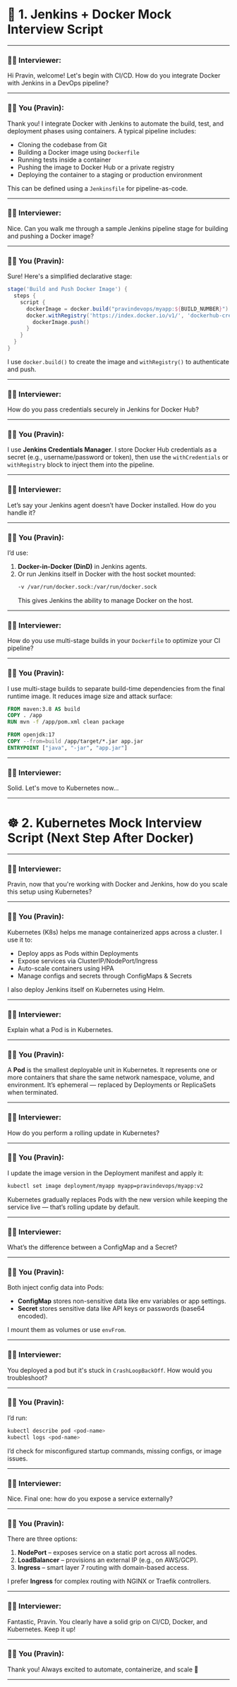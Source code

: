 
# 🎤 **1. Jenkins + Docker Mock Interview Script**

---

### 🧑‍💼 **Interviewer:**  
Hi Pravin, welcome! Let's begin with CI/CD. How do you integrate Docker with Jenkins in a DevOps pipeline?

---

### 👨‍💻 **You (Pravin):**  
Thank you! I integrate Docker with Jenkins to automate the build, test, and deployment phases using containers. A typical pipeline includes:
- Cloning the codebase from Git
- Building a Docker image using `Dockerfile`
- Running tests inside a container
- Pushing the image to Docker Hub or a private registry
- Deploying the container to a staging or production environment

This can be defined using a `Jenkinsfile` for pipeline-as-code.

---

### 🧑‍💼 **Interviewer:**  
Nice. Can you walk me through a sample Jenkins pipeline stage for building and pushing a Docker image?

---

### 👨‍💻 **You (Pravin):**  
Sure! Here's a simplified declarative stage:

```groovy
stage('Build and Push Docker Image') {
  steps {
    script {
      dockerImage = docker.build("pravindevops/myapp:${BUILD_NUMBER}")
      docker.withRegistry('https://index.docker.io/v1/', 'dockerhub-cred-id') {
        dockerImage.push()
      }
    }
  }
}
```

I use `docker.build()` to create the image and `withRegistry()` to authenticate and push.

---

### 🧑‍💼 **Interviewer:**  
How do you pass credentials securely in Jenkins for Docker Hub?

---

### 👨‍💻 **You (Pravin):**  
I use **Jenkins Credentials Manager**. I store Docker Hub credentials as a secret (e.g., username/password or token), then use the `withCredentials` or `withRegistry` block to inject them into the pipeline.

---

### 🧑‍💼 **Interviewer:**  
Let’s say your Jenkins agent doesn’t have Docker installed. How do you handle it?

---

### 👨‍💻 **You (Pravin):**  
I’d use:
1. **Docker-in-Docker (DinD)** in Jenkins agents.
2. Or run Jenkins itself in Docker with the host socket mounted:
   ```bash
   -v /var/run/docker.sock:/var/run/docker.sock
   ```
   This gives Jenkins the ability to manage Docker on the host.

---

### 🧑‍💼 **Interviewer:**  
How do you use multi-stage builds in your `Dockerfile` to optimize your CI pipeline?

---

### 👨‍💻 **You (Pravin):**  
I use multi-stage builds to separate build-time dependencies from the final runtime image. It reduces image size and attack surface:

```Dockerfile
FROM maven:3.8 AS build
COPY . /app
RUN mvn -f /app/pom.xml clean package

FROM openjdk:17
COPY --from=build /app/target/*.jar app.jar
ENTRYPOINT ["java", "-jar", "app.jar"]
```

---

### 🧑‍💼 **Interviewer:**  
Solid. Let's move to Kubernetes now...

---

# ☸️ **2. Kubernetes Mock Interview Script (Next Step After Docker)**

---

### 🧑‍💼 **Interviewer:**  
Pravin, now that you're working with Docker and Jenkins, how do you scale this setup using Kubernetes?

---

### 👨‍💻 **You (Pravin):**  
Kubernetes (K8s) helps me manage containerized apps across a cluster. I use it to:
- Deploy apps as Pods within Deployments
- Expose services via ClusterIP/NodePort/Ingress
- Auto-scale containers using HPA
- Manage configs and secrets through ConfigMaps & Secrets

I also deploy Jenkins itself on Kubernetes using Helm.

---

### 🧑‍💼 **Interviewer:**  
Explain what a Pod is in Kubernetes.

---

### 👨‍💻 **You (Pravin):**  
A **Pod** is the smallest deployable unit in Kubernetes. It represents one or more containers that share the same network namespace, volume, and environment. It’s ephemeral — replaced by Deployments or ReplicaSets when terminated.

---

### 🧑‍💼 **Interviewer:**  
How do you perform a rolling update in Kubernetes?

---

### 👨‍💻 **You (Pravin):**  
I update the image version in the Deployment manifest and apply it:

```bash
kubectl set image deployment/myapp myapp=pravindevops/myapp:v2
```

Kubernetes gradually replaces Pods with the new version while keeping the service live — that’s rolling update by default.

---

### 🧑‍💼 **Interviewer:**  
What’s the difference between a ConfigMap and a Secret?

---

### 👨‍💻 **You (Pravin):**  
Both inject config data into Pods:
- **ConfigMap** stores non-sensitive data like env variables or app settings.
- **Secret** stores sensitive data like API keys or passwords (base64 encoded).

I mount them as volumes or use `envFrom`.

---

### 🧑‍💼 **Interviewer:**  
You deployed a pod but it's stuck in `CrashLoopBackOff`. How would you troubleshoot?

---

### 👨‍💻 **You (Pravin):**  
I’d run:
```bash
kubectl describe pod <pod-name>
kubectl logs <pod-name>
```
I’d check for misconfigured startup commands, missing configs, or image issues.

---

### 🧑‍💼 **Interviewer:**  
Nice. Final one: how do you expose a service externally?

---

### 👨‍💻 **You (Pravin):**  
There are three options:
1. **NodePort** – exposes service on a static port across all nodes.
2. **LoadBalancer** – provisions an external IP (e.g., on AWS/GCP).
3. **Ingress** – smart layer 7 routing with domain-based access.

I prefer **Ingress** for complex routing with NGINX or Traefik controllers.

---

### 🧑‍💼 **Interviewer:**  
Fantastic, Pravin. You clearly have a solid grip on CI/CD, Docker, and Kubernetes. Keep it up!

---

### 👨‍💻 **You (Pravin):**  
Thank you! Always excited to automate, containerize, and scale 🚀

---
